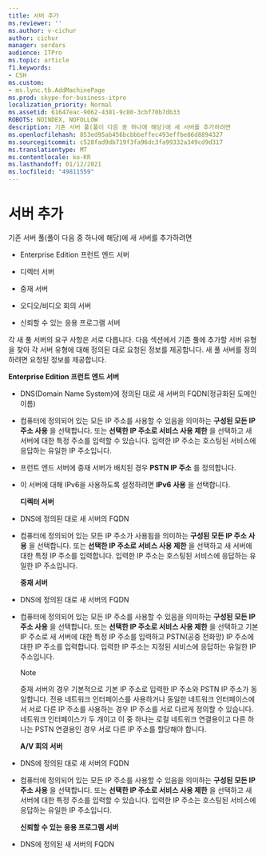 ```yaml
---
title: 서버 추가
ms.reviewer: ''
ms.author: v-cichur
author: cichur
manager: serdars
audience: ITPro
ms.topic: article
f1.keywords:
- CSH
ms.custom:
- ms.lync.tb.AddMachinePage
ms.prod: skype-for-business-itpro
localization_priority: Normal
ms.assetid: 61647eac-9062-4381-9c80-3cbf70b7db33
ROBOTS: NOINDEX, NOFOLLOW
description: 기존 서버 풀(풀이 다음 중 하나에 해당)에 새 서버를 추가하려면
ms.openlocfilehash: 853ed95ab456bcbbbeffec493effbe86d8894327
ms.sourcegitcommit: c528fad9db719f3fa96dc3fa99332a349cd9d317
ms.translationtype: MT
ms.contentlocale: ko-KR
ms.lasthandoff: 01/12/2021
ms.locfileid: "49811559"
---
```

# <a name="add-server"></a>서버 추가
 
기존 서버 풀(풀이 다음 중 하나에 해당)에 새 서버를 추가하려면
  
- Enterprise Edition 프런트 엔드 서버
    
- 디렉터 서버
    
- 중재 서버
    
- 오디오/비디오 회의 서버
    
- 신뢰할 수 있는 응용 프로그램 서버
    
각 새 풀 서버의 요구 사항은 서로 다릅니다. 다음 섹션에서 기존 풀에 추가할 서버 유형을 찾아 각 서버 유형에 대해 정의된 대로 요청된 정보를 제공합니다. 새 풀 서버를 정의하려면 요청된 정보를 제공합니다.
  
 **Enterprise Edition 프런트 엔드 서버**
  
- DNS(Domain Name System)에 정의된 대로 새 서버의 FQDN(정규화된 도메인 이름)
    
- 컴퓨터에 정의되어 있는 모든 IP 주소를 사용할 수 있음을 의미하는 **구성된 모든 IP 주소 사용** 을 선택합니다. 또는 **선택한 IP 주소로 서비스 사용 제한** 을 선택하고 새 서버에 대한 특정 주소를 입력할 수 있습니다. 입력한 IP 주소는 호스팅된 서비스에 응답하는 유일한 IP 주소입니다.
    
- 프런트 엔드 서버에 중재 서버가 배치된 경우 **PSTN IP 주소** 를 정의합니다.
    
- 이 서버에 대해 IPv6을 사용하도록 설정하려면 **IPv6 사용** 을 선택합니다.
    
  **디렉터 서버**
  
- DNS에 정의된 대로 새 서버의 FQDN
    
- 컴퓨터에 정의되어 있는 모든 IP 주소가 사용됨을 의미하는 **구성된 모든 IP 주소 사용** 을 선택합니다. 또는 **선택한 IP 주소로 서비스 사용 제한** 을 선택하고 새 서버에 대한 특정 IP 주소를 입력합니다. 입력한 IP 주소는 호스팅된 서비스에 응답하는 유일한 IP 주소입니다.
    
  **중재 서버**
  
- DNS에 정의된 대로 새 서버의 FQDN
    
- 컴퓨터에 정의되어 있는 모든 IP 주소를 사용할 수 있음을 의미하는 **구성된 모든 IP 주소 사용** 을 선택합니다. 또는 **선택한 IP 주소로 서비스 사용 제한** 을 선택하고 기본 IP 주소로 새 서버에 대한 특정 IP 주소를 입력하고 PSTN(공중 전화망) IP 주소에 대한 IP 주소를 입력합니다. 입력한 IP 주소는 지정된 서비스에 응답하는 유일한 IP 주소입니다.
    
    > [!NOTE]
    > 중재 서버의 경우 기본적으로 기본 IP 주소로 입력한 IP 주소와 PSTN IP 주소가 동일합니다. 전용 네트워크 인터페이스를 사용하거나 동일한 네트워크 인터페이스에서 서로 다른 IP 주소를 사용하는 경우 IP 주소를 서로 다르게 정의할 수 있습니다. 네트워크 인터페이스가 두 개이고 이 중 하나는 로컬 네트워크 연결용이고 다른 하나는 PSTN 연결용인 경우 서로 다른 IP 주소를 할당해야 합니다. 
  
  **A/V 회의 서버**
  
- DNS에 정의된 대로 새 서버의 FQDN
    
- 컴퓨터에 정의되어 있는 모든 IP 주소를 사용할 수 있음을 의미하는 **구성된 모든 IP 주소 사용** 을 선택합니다. 또는 **선택한 IP 주소로 서비스 사용 제한** 을 선택하고 새 서버에 대한 특정 주소를 입력할 수 있습니다. 입력한 IP 주소는 호스팅된 서비스에 응답하는 유일한 IP 주소입니다.
    
  **신뢰할 수 있는 응용 프로그램 서버**
  
- DNS에 정의된 새 서버의 FQDN
    

